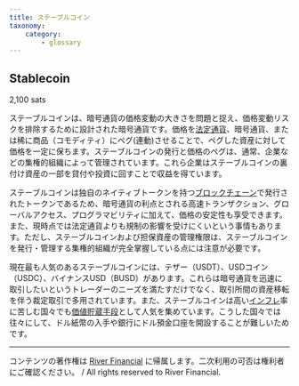 ```yaml
---
title: ステーブルコイン
taxonomy:
    category:
        - glossary
---
```


## Stablecoin
2,100 sats

ステーブルコインは、暗号通貨の価格変動の大きさを問題と捉え、価格変動リスクを排除するために設計された暗号通貨です。価格を[法定通貨](http://lostinbitcoin.jp.testrs.jp/staging/glossary/fiat_currency/)、暗号通貨、または稀に商品（コモディティ）にペグ(連動)させることで、ペグした資産に対して価格を一定に保ちます。ステーブルコインの発行と価格のペグは、通常、企業などの集権的組織によって管理されています。これら企業はステーブルコインの裏付け資産の一部を貸付や投資に回すことで収益を得ています。

ステーブルコインは独自のネイティブトークンを持つ[ブロックチェーン](http://lostinbitcoin.jp.testrs.jp/staging/glossary/blockchain-2/)で発行されたトークンであるため、暗号通貨の利点とされる高速トランザクション、グローバルアクセス、プログラマビリティに加えて、価格の安定性も享受できます。また、現時点では法定通貨よりも規制の影響を受けにくいという事情もあります。ただし、ステーブルコインおよび担保資産の管理権限は、ステーブルコインを発行・管理する集権的組織が完全掌握している点には注意が必要です。

現在最も人気のあるステーブルコインには、テザー（USDT）、USDコイン（USDC）、バイナンスUSD（BUSD）があります。これらは暗号通貨を迅速に取引したいというトレーダーのニーズを満たすだけでなく、取引所間の資産移転を伴う裁定取引で多用されています。また、ステーブルコインは高い[インフレ](http://lostinbitcoin.jp.testrs.jp/staging/glossary/inflation/)率に苦しむ国々でも[価値貯蔵手段](http://lostinbitcoin.jp.testrs.jp/staging/glossary/sov/)として人気を集めています。こうした国々では往々にして、ドル紙幣の入手や銀行にドル預金口座を開設することが難しいためです。

---
コンテンツの著作権は [River Financial](https://river.com/) に帰属します。二次利用の可否は権利者にご確認ください。 / All rights reserved to River Financial.
